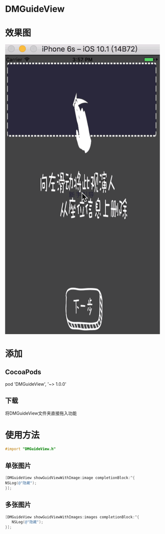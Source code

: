 DMGuideView
===============

# 效果图
![](https://github.com/Penny1029/DMGuideView/blob/master/Demo/DMGuideView/123.gif)

# 添加
## CocoaPods
pod 'DMGuideView', '~> 1.0.0'

## 下载

将DMGuideView文件夹直接拖入功能

# 使用方法
```ObjectiveC
#import "DMGuideView.h"
```
## 单张图片
   ```ObjectiveC 
[DMGuideView showGuidViewWithImage:image completionBlock:^{
   NSLog(@"隐藏");
}];
```
## 多张图片
```ObjectiveC
[DMGuideView showGuidViewWithImages:images completionBlock:^{
   NSLog(@"隐藏");
}];
```
